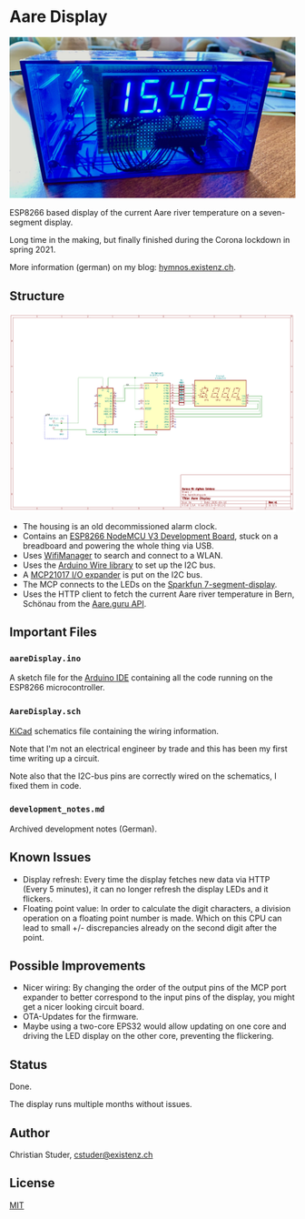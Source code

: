 # Aare Display

![Aare Display: Finished build](images/aaredisplay.jpeg)

ESP8266 based display of the current Aare river temperature on a seven-segment display.

Long time in the making, but finally finished during the Corona lockdown in spring 2021.

More information (german) on my blog: [hymnos.existenz.ch](https://hymnos.existenz.ch/2021/02/18/aare-display/).

## Structure

![Aare Display: Schematics](images/schematics.png)

- The housing is an old decommissioned alarm clock.
- Contains an [ESP8266 NodeMCU V3 Development Board](https://en.wikipedia.org/wiki/NodeMCU), stuck on a breadboard and powering the whole thing via USB.
- Uses [WifiManager](https://github.com/tzapu/WiFiManager) to search and connect to a WLAN.
- Uses the [Arduino Wire library](https://www.arduino.cc/en/Reference/Wire) to set up the I2C bus.
- A [MCP21017 I/O expander](https://www.microchip.com/wwwproducts/en/MCP23017) is put on the I2C bus.
- The MCP connects to the LEDs on the [Sparkfun 7-segment-display](https://www.sparkfun.com/products/11408).
- Uses the HTTP client to fetch the current Aare river temperature in Bern, Schönau from the [Aare.guru API](https://aareguru.existenz.ch).

## Important Files

### `aareDisplay.ino`

A sketch file for the [Arduino IDE](https://www.arduino.cc/en/software) containing all the code running on the ESP8266 microcontroller.

### `AareDisplay.sch`

[KiCad](https://kicad.org) schematics file containing the wiring information.

Note that I'm not an electrical engineer by trade and this has been my first time writing up a circuit.

Note also that the I2C-bus pins are correctly wired on the schematics, I fixed them in code.

### `development_notes.md`

Archived development notes (German).

## Known Issues

- Display refresh: Every time the display fetches new data via HTTP (Every 5 minutes), it can no longer refresh the display LEDs and it flickers.
- Floating point value: In order to calculate the digit characters, a division operation on a floating point number is made. Which on this CPU can lead to small +/- discrepancies already on the second digit after the point.

## Possible Improvements

- Nicer wiring: By changing the order of the output pins of the MCP port expander to better correspond to the input pins of the display, you might get a nicer looking circuit board.
- OTA-Updates for the firmware.
- Maybe using a two-core EPS32 would allow updating on one core and driving the LED display on the other core, preventing the flickering.

## Status

Done.

The display runs multiple months without issues.

## Author

Christian Studer, <cstuder@existenz.ch>

## License

[MIT](LICENSE)
